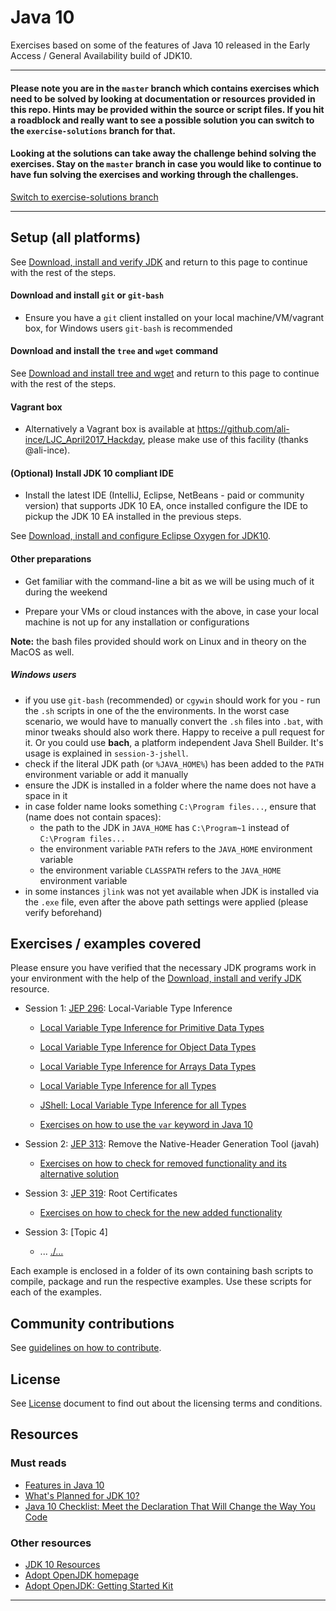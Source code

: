 # Java 10

Exercises based on some of the features of Java 10 released in the Early Access / General Availability build of JDK10.

___

####   Please note you are in the `master` branch which contains exercises which need to be solved by looking at documentation or resources provided in this repo. Hints may be provided within the source or script files. If you hit a roadblock and really want to see a possible solution you can switch to the `exercise-solutions` branch for that. 

####   Looking at the solutions can take away the challenge behind solving the exercises. Stay on the `master` branch in case you would like to continue to have fun solving the exercises and working through the challenges.

[Switch to exercise-solutions branch](https://github.com/neomatrix369/java-10-and-beyond/blob/exercise-solutions/java10/README.md)

___

## Setup (all platforms)

See [Download, install and verify JDK](setupAndVerifyJDK.md) and return to this page to continue with the rest of the steps.
         
#### Download and install `git` or `git-bash`

- Ensure you have a `git` client installed on your local machine/VM/vagrant box, for Windows users `git-bash` is recommended 

#### Download and install the `tree` and `wget` command

See [Download and install tree and wget](setupTreeAndWget.md) and return to this page to continue with the rest of the steps.

#### Vagrant box

- Alternatively a Vagrant box is available at https://github.com/ali-ince/LJC_April2017_Hackday, please make use of this facility (thanks @ali-ince).

#### (Optional) Install JDK 10 compliant IDE

- Install the latest IDE (IntelliJ, Eclipse, NetBeans - paid or community version) that supports JDK 10 EA, once installed configure the IDE to pickup the JDK 10 EA installed in the previous steps.

See [Download, install and configure Eclipse Oxygen for JDK10](setupEclipseOxygen.md).

#### Other preparations

- Get familiar with the command-line a bit as we will be using much of it during the weekend

- Prepare your VMs or cloud instances with the above, in case your local machine is not up for any installation or configurations 

**Note:** the bash files provided should work on Linux and in theory on the MacOS as well.

##### Windows users

 - if you use `git-bash` (recommended) or `cgywin` should work for you - run the `.sh` scripts in one of the the environments. In the worst case scenario, we would have to manually convert the `.sh` files into `.bat`, with minor tweaks should also work there. Happy to receive a pull request for it. Or you could use **bach**, a platform independent Java Shell Builder. It's usage is explained in `session-3-jshell`.
 - check if the literal JDK path (or `%JAVA_HOME%`) has been added to the `PATH` environment variable or add it manually
 - ensure the JDK is installed in a folder where the name does not have a space in it 
 - in case folder name looks something `C:\Program files...`, ensure that (name does not contain spaces):
    - the path to the JDK in `JAVA_HOME` has `C:\Program~1` instead of `C:\Program files...`
    - the environment variable `PATH` refers to the `JAVA_HOME` environment variable
    - the environment variable `CLASSPATH` refers to the `JAVA_HOME` environment variable
 - in some instances `jlink` was not yet available when JDK is installed via the `.exe` file, even after the above path settings were applied (please verify beforehand)

## Exercises / examples covered

Please ensure you have verified that the necessary JDK programs work in your environment with the help of the [Download, install and verify JDK](setupAndVerifyJDK.md) resource. 

- Session 1: [JEP 296](http://openjdk.java.net/jeps/296): Local-Variable Type Inference
   - [Local Variable Type Inference for Primitive Data Types](JEP_286_Local-Variable_Type_Inference/01_Primitive_Data_Types/README.md)
   - [Local Variable Type Inference for Object Data Types](JEP_286_Local-Variable_Type_Inference/02_Object_Data_Types/README.md)
   - [Local Variable Type Inference for Arrays Data Types](JEP_286_Local-Variable_Type_Inference/03_Arrays_Data_Types/README.md)
   - [Local Variable Type Inference for all Types](JEP_286_Local-Variable_Type_Inference/04_Full_uses/README.md)
   - [JShell: Local Variable Type Inference for all Types](JEP_286_Local-Variable_Type_Inference/05_JShell/README.md)

   - [Exercises on how to use the `var` keyword in Java 10](JEP_286_Local-Variable_Type_Inference/06_More_Exercises/README.md)
   
- Session 2: [JEP 313](http://openjdk.java.net/jeps/313): Remove the Native-Header Generation Tool (javah)
   - [Exercises on how to check for removed functionality and its alternative solution](./JEP_313_Remove_the_Native-Header_Generation_Tool_(javah)/README.md)

- Session 3: [JEP 319](http://openjdk.java.net/jeps/319): Root Certificates 
   - [Exercises on how to check for the new added functionality](./JEP_319_Root_Certificates/README.md)

- Session 3: [Topic 4]
   - ... [./...](.../...)
        
Each example is enclosed in a folder of its own containing bash scripts to compile, package and run the respective examples. Use these scripts for each of the examples.

## Community contributions

See [guidelines on how to contribute](CONTRIBUTING.md).

## License

See [License](LICENSE) document to find out about the licensing terms and conditions.

## Resources

### Must reads
- [Features in Java 10](https://dzone.com/articles/features-in-java-10)
- [What's Planned for JDK 10?](https://dzone.com/articles/whats-planned-for-jdk-10)
- [Java 10 Checklist: Meet the Declaration That Will Change the Way You Code](https://blog.takipi.com/java-10-checklist-meet-the-declaration-that-will-change-the-way-you-code/)

### Other resources
- [JDK 10 Resources](./Java-10-Resources.md)
- [Adopt OpenJDK homepage](https://adoptopenjdk.java.net/)
- [Adopt OpenJDK: Getting Started Kit](http://bit.ly/1NUkPWw)

---
